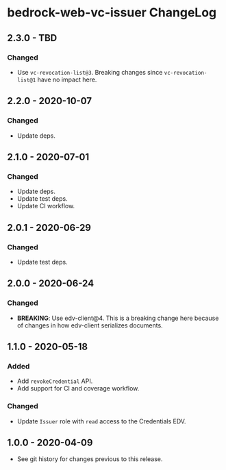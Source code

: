 # bedrock-web-vc-issuer ChangeLog

## 2.3.0 - TBD

### Changed
- Use `vc-revocation-list@3`. Breaking changes since `vc-revocation-list@1`
  have no impact here.

## 2.2.0 - 2020-10-07

### Changed
- Update deps.

## 2.1.0 - 2020-07-01

### Changed
- Update deps.
- Update test deps.
- Update CI workflow.

## 2.0.1 - 2020-06-29

### Changed
- Update test deps.

## 2.0.0 - 2020-06-24

### Changed
- **BREAKING**: Use edv-client@4. This is a breaking change here because of
  changes in how edv-client serializes documents.

## 1.1.0 - 2020-05-18

### Added
- Add `revokeCredential` API.
- Add support for CI and coverage workflow.

### Changed
- Update `Issuer` role with `read` access to the Credentials EDV.

## 1.0.0 - 2020-04-09

- See git history for changes previous to this release.

